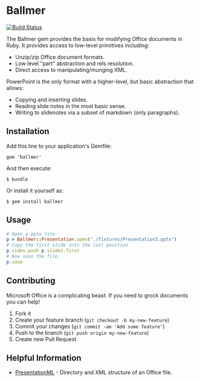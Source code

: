 # Ballmer

[![Build Status](https://travis-ci.org/polleverywhere/ballmer.png?branch=master)](https://travis-ci.org/polleverywhere/ballmer)

The Ballmer gem provides the basis for modifying Office documents in Ruby. It provides access to low-level primitives including:

* Unzip/zip Office document formats.
* Low level "part" abstraction and rels resolution.
* Direct access to manipulating/munging XML.

PowerPoint is the only format with a higher-level, but basic abstraction that allows:

* Copying and inserting slides.
* Reading slide notes in the most basic sense. 
* Writing to slidenotes via a subset of markdown (only paragraphs).

## Installation

Add this line to your application's Gemfile:

    gem 'ballmer'

And then execute:

    $ bundle

Or install it yourself as:

    $ gem install ballmer

## Usage

```ruby
# Open a pptx file
p = Ballmer::Presentation.open("./fixtures/Presentation3.pptx")
# Copy the first slide into the last position
p.sides.push p.slides.first
# Now save the file.
p.save
```

## Contributing

Microsoft Office is a complicating beast. If you need to grock documents you can help!

1. Fork it
2. Create your feature branch (`git checkout -b my-new-feature`)
3. Commit your changes (`git commit -am 'Add some feature'`)
4. Push to the branch (`git push origin my-new-feature`)
5. Create new Pull Request

## Helpful Information

* [PresentationML](http://msdn.microsoft.com/en-us/library/office/gg278335.aspx) - Directory and XML structure of an Office file.
